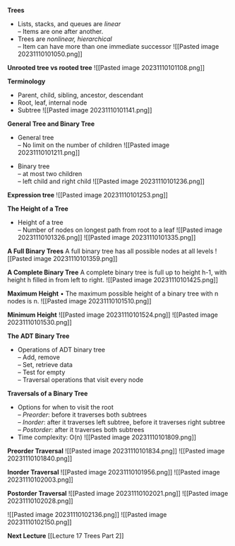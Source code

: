 **Trees**
* Lists, stacks, and queues are *linear*  
	– Items are one after another.  
* Trees are *nonlinear, hierarchical*  
	– Item can have more than one immediate successor
![[Pasted image 20231110101050.png]]

**Unrooted tree vs rooted tree**
![[Pasted image 20231110101108.png]]

**Terminology**
* Parent, child, sibling, ancestor, descendant  
* Root, leaf, internal node  
* Subtree
![[Pasted image 20231110101141.png]]

**General Tree and Binary Tree**
* General tree  
	– No limit on the number of children
	![[Pasted image 20231110101211.png]]

* Binary tree  
	– at most two children  
	– left child and right child
	![[Pasted image 20231110101236.png]]

**Expression tree**
![[Pasted image 20231110101253.png]]

**The Height of a Tree**
* Height of a tree  
	– Number of nodes on longest path from root to a leaf
![[Pasted image 20231110101326.png]]
![[Pasted image 20231110101335.png]]

**A Full Binary Trees**
A full binary tree has all possible nodes at all levels
![[Pasted image 20231110101359.png]]

**A Complete Binary Tree**
A complete binary tree is full up to height h-1, with height h filled in from left to right.
![[Pasted image 20231110101425.png]]

**Maximum Height**
• The maximum possible height of a binary tree with n nodes is n.
![[Pasted image 20231110101510.png]]

**Minimum Height**
![[Pasted image 20231110101524.png]]
![[Pasted image 20231110101530.png]]

**The ADT Binary Tree**
* Operations of ADT binary tree  
	– Add, remove  
	– Set, retrieve data  
	– Test for empty  
	– Traversal operations that visit every node

**Traversals of a Binary Tree**
* Options for when to visit the root  
	– *Preorder*: before it traverses both subtrees  
	– *Inorder*: after it traverses left subtree, before it traverses right subtree  
	– *Postorder*: after it traverses both subtrees  
* Time complexity: O(n)
![[Pasted image 20231110101809.png]]

**Preorder Traversal**
![[Pasted image 20231110101834.png]]
![[Pasted image 20231110101840.png]]

**Inorder Traversal**
![[Pasted image 20231110101956.png]]
![[Pasted image 20231110102003.png]]

**Postorder Traversal**
![[Pasted image 20231110102021.png]]
![[Pasted image 20231110102028.png]]

![[Pasted image 20231110102136.png]]
![[Pasted image 20231110102150.png]]

**Next Lecture**
[[Lecture 17 Trees Part 2]]
